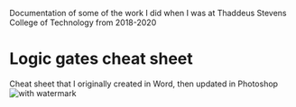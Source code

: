 Documentation of some of the work I did when I was at Thaddeus Stevens College of Technology from 2018-2020

# Logic gates cheat sheet
Cheat sheet that I originally created in Word, then updated in Photoshop
![with watermark](https://user-images.githubusercontent.com/47094586/202923313-9de9f5d6-97b0-438d-89ce-99d308a545d5.png)


